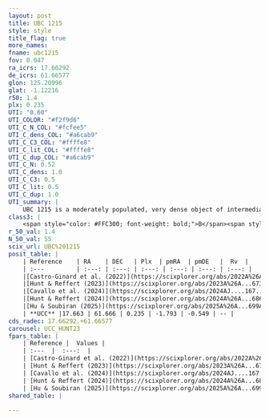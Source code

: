 ```yaml
---
layout: post
title: UBC 1215
style: style
title_flag: true
more_names: 
fname: ubc1215
fov: 0.047
ra_icrs: 17.66292
de_icrs: 61.66577
glon: 125.20996
glat: -1.12216
r50: 1.4
plx: 0.235
UTI: "0.60"
UTI_COLOR: "#f2f9d6"
UTI_C_N_COL: "#fcfee5"
UTI_C_dens_COL: "#a6cab9"
UTI_C_C3_COL: "#ffffe8"
UTI_C_lit_COL: "#ffffe8"
UTI_C_dup_COL: "#a6cab9"
UTI_C_N: 0.52
UTI_C_dens: 1.0
UTI_C_C3: 0.5
UTI_C_lit: 0.5
UTI_C_dup: 1.0
UTI_summary: |
    UBC 1215 is a moderately populated, very dense object of intermediate C3 quality. It was recently reported but it is moderately studied in the literature.
class3: |
    <span style="color: #FFC300; font-weight: bold;">B</span><span style="color: #FFC300; font-weight: bold;">B</span>
r_50_val: 1.4
N_50_val: 55
scix_url: UBC%201215
posit_table: |
    | Reference    | RA    | DEC   | Plx  | pmRA  | pmDE   |  Rv  |
    | :---         | :---: | :---: | :---: | :---: | :---: | :---: |
    |[Castro-Ginard et al. (2022)](https://scixplorer.org/abs/2022A%26A...661A.118C) | 17.63 | 61.68 | 0.24 | -1.77 | -0.57 | -67.99 |
    |[Hunt & Reffert (2023)](https://scixplorer.org/abs/2023A%26A...673A.114H) | 17.668 | 61.666 | 0.225 | -1.774 | -0.55 | -76.713 |
    |[Cavallo et al. (2024)](https://scixplorer.org/abs/2024AJ....167...12C) | 17.636 | 61.679 | 0.229 | -- | -- | -- |
    |[Hunt & Reffert (2024)](https://scixplorer.org/abs/2024A%26A...686A..42H) | 17.668 | 61.666 | 0.225 | -1.774 | -0.55 | -76.713 |
    |[Hu & Soubiran (2025)](https://scixplorer.org/abs/2025A%26A...699A.246H) | 17.636 | 61.679 | -- | -- | -- | -- |
    | **UCC** |17.663 | 61.666 | 0.235 | -1.793 | -0.549 | -- | 
cds_radec: 17.66292,+61.66577
carousel: UCC_HUNT23
fpars_table: |
    | Reference |  Values |
    | :---  |  :---:  |
    | [Castro-Ginard et al. (2022)](https://scixplorer.org/abs/2022A%26A...661A.118C) | `AV=1.616, Dist=5073, logAge=8.348` |
    | [Hunt & Reffert (2023)](https://scixplorer.org/abs/2023A%26A...673A.114H) | `AV50=2.166, diffAV50=2.475, MOD50=12.956, logAge50=8.128` |
    | [Cavallo et al. (2024)](https://scixplorer.org/abs/2024AJ....167...12C) | `AV50=2.26, dMod50=12.25, logAge50=8.7, [Fe/H]50=-0.74` |
    | [Hunt & Reffert (2024)](https://scixplorer.org/abs/2024A%26A...686A..42H) | `MassJ=398.133` |
    | [Hu & Soubiran (2025)](https://scixplorer.org/abs/2025A%26A...699A.246H) | `MA22=-0.27, MA23f=-0.51, MK24=-0.27, MF24=-0.58` |
shared_table: |
    
---
```

